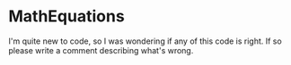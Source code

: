 # MathEquations
I'm quite new to code, so I was wondering if any of this code is right. If so please write a comment describing what's wrong.
